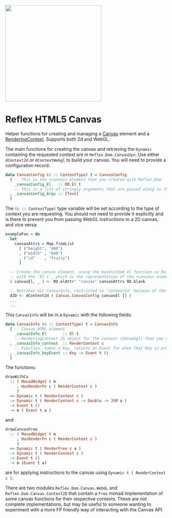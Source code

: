 <img src="http://i.imgur.com/0h9dFhl.png" width="300px"/>

# Reflex HTML5 Canvas

Helper functions for creating and managing a [Canvas](https://developer.mozilla.org/en-US/docs/Web/HTML/Element/canvas) element and a [RenderingContext](https://developer.mozilla.org/en-US/docs/Web/API/HTMLCanvasElement/getContext). Supports both 2d and WebGL.

The main functions for creating the canvas and retrieving the ``Dynamic`` containing the requested context are in ``Reflex.Dom.CanvasDyn``. Use either ``dContext2d`` or ``dContextWebgl`` to build your canvas. You will need to provide a configuration record:

```haskell
data CanvasConfig (c :: ContextType) t = CanvasConfig
  { -- This is the <canvas> element that you created with Reflex.Dom
    _canvasConfig_El   :: RD.El t
    -- This is a list of stringly arguments that are passed along to the JavaScript 'getContext' function.
  , _canvasConfig_Args :: [Text]
  }
```
The ``(c :: ContextType)`` type variable will be set according to the type of context you are requesting. You should not need to provide it explicitly and is there to prevent you from passing WebGL instructions to a 2D canvas, and vice versa:

```haskell
exampleFoo = do
  let
    canvasAttrs = Map.fromList
      [ ("height", "480")
      , ("width" , "640")
      , ("id"    , "fruity")
      ]

  -- Create the canvas element, using the backticked el function so Reflex.Dom provides us
  -- with the `El t`, which is the representation of the <canvas> element.
  ( canvasEl, _ ) <- RD.elAttr' "canvas" canvasAttrs RD.blank

  -- Retrieve our CanvasInfo, restricted to 'context2d' because of the types! Yay! :D
  d2D <- dContext2d ( Canvas.CanvasConfig canvasEl [] )
  ...
  ...
```

This ``CanvasInfo`` will be in a ``Dynamic`` with the following fields:

```haskell
data CanvasInfo (c :: ContextType) t = CanvasInfo
  { -- Canvas HTML element
    _canvasInfo_El       :: El t
    -- RenderingContext JS object for the context (2d/webgl) that you can requested.
  , _canvasInfo_context  :: RenderContext c
    -- Function, takes a Key, returns an Event for when that Key is pressed on the Canvas element
  , _canvasInfo_keyEvent :: Key -> Event t ()
  }
```

The functions:
```haskell
drawWithCx
  :: ( MonadWidget t m
     , HasRenderFn c ( RenderContext c )
     )
  => Dynamic t ( RenderContext c )
  -> Dynamic t ( RenderContext c -> Double -> JSM a )
  -> Event t ()
  -> m ( Event t a )
```
and
```haskell
drawCanvasFree
  :: ( MonadWidget t m
     , HasRenderFn c ( RenderContext c )
     )
  => Dynamic t ( RenderFree c a )
  -> Dynamic t ( RenderContext c )
  -> Event t ()
  -> m (Event t a)
```
are for applying instructions to the canvas using ``Dynamic t ( RenderContext c )``.

There are two modules ``Reflex.Dom.Canvas.WebGL`` and ``Reflex.Dom.Canvas.Context2D`` that contain a ``Free`` monad implementation of some canvas functions for their respective contexts. These are not complete implementations, but may be useful to someone wanting to experiment with a more FP friendly way of interacting with the Canvas API.
